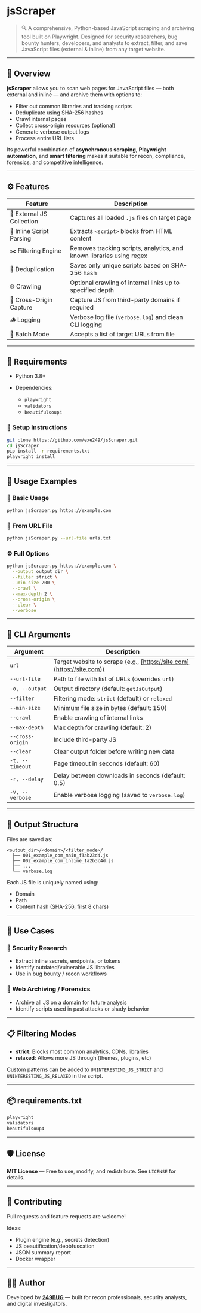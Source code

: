 # jsScraper

> 🔍 A comprehensive, Python-based JavaScript scraping and archiving tool built on Playwright. Designed for security researchers, bug bounty hunters, developers, and analysts to extract, filter, and save JavaScript files (external & inline) from any target website.

---

## 🚀 Overview

**jsScraper** allows you to scan web pages for JavaScript files — both external and inline — and archive them with options to:

* Filter out common libraries and tracking scripts
* Deduplicate using SHA-256 hashes
* Crawl internal pages
* Collect cross-origin resources (optional)
* Generate verbose output logs
* Process entire URL lists

Its powerful combination of **asynchronous scraping**, **Playwright automation**, and **smart filtering** makes it suitable for recon, compliance, forensics, and competitive intelligence.

---

## ⚙️ Features

| Feature                   | Description                                                            |
| ------------------------- | ---------------------------------------------------------------------- |
| 📂 External JS Collection | Captures all loaded `.js` files on target page                         |
| 🧠 Inline Script Parsing  | Extracts `<script>` blocks from HTML content                           |
| ✂️ Filtering Engine       | Removes tracking scripts, analytics, and known libraries using regex   |
| 🔄 Deduplication          | Saves only unique scripts based on SHA-256 hash                        |
| 🌐 Crawling               | Optional crawling of internal links up to specified depth              |
| 🏁 Cross-Origin Capture   | Capture JS from third-party domains if required                        |
| 🪵 Logging                | Verbose log file (`verbose.log`) and clean CLI logging                 |
| 🧪 Batch Mode             | Accepts a list of target URLs from file                                |

---

## 🧰 Requirements

* Python 3.8+
* Dependencies:

  * `playwright`
  * `validators`
  * `beautifulsoup4`

### 🔧 Setup Instructions

```bash
git clone https://github.com/exe249/jsScraper.git
cd jsScraper
pip install -r requirements.txt
playwright install
```

---

## 🧪 Usage Examples

### 📄 Basic Usage

```bash
python jsScraper.py https://example.com
```

### 🔁 From URL File

```bash
python jsScraper.py --url-file urls.txt
```

### ⚙️ Full Options

```bash
python jsScraper.py https://example.com \
  --output output_dir \
  --filter strict \
  --min-size 200 \
  --crawl \
  --max-depth 2 \
  --cross-origin \
  --clear \
  --verbose
```

---

## 🧾 CLI Arguments

| Argument         | Description                                                           |
| ---------------- | --------------------------------------------------------------------- |
| `url`            | Target website to scrape (e.g., [https://site.com](https://site.com)) |
| `--url-file`     | Path to file with list of URLs (overrides `url`)                      |
| `-o, --output`   | Output directory (default: `getJsOutput`)                             |
| `--filter`       | Filtering mode: `strict` (default) or `relaxed`                       |
| `--min-size`     | Minimum file size in bytes (default: 150)                             |
| `--crawl`        | Enable crawling of internal links                                     |
| `--max-depth`    | Max depth for crawling (default: 2)                                   |
| `--cross-origin` | Include third-party JS                                                |
| `--clear`        | Clear output folder before writing new data                           |
| `-t, --timeout`  | Page timeout in seconds (default: 60)                                 |
| `-r, --delay`    | Delay between downloads in seconds (default: 0.5)                     |
| `-v, --verbose`  | Enable verbose logging (saved to `verbose.log`)                       |

---

## 📁 Output Structure

Files are saved as:

```
<output_dir>/<domain>/<filter_mode>/
  ├── 001_example_com_main_f3ab23d4.js
  ├── 002_example_com_inline_1a2b3c4d.js
  ├── ...
  └── verbose.log
```

Each JS file is uniquely named using:

* Domain
* Path
* Content hash (SHA-256, first 8 chars)

---

## 🧠 Use Cases

### 🔐 Security Research

* Extract inline secrets, endpoints, or tokens
* Identify outdated/vulnerable JS libraries
* Use in bug bounty / recon workflows

### 🧾 Web Archiving / Forensics

* Archive all JS on a domain for future analysis
* Identify scripts used in past attacks or shady behavior

---

## 📋 Filtering Modes

* **strict**: Blocks most common analytics, CDNs, libraries
* **relaxed**: Allows more JS through (themes, plugins, etc)

Custom patterns can be added to `UNINTERESTING_JS_STRICT` and `UNINTERESTING_JS_RELAXED` in the script.

---

## 📦 requirements.txt

```txt
playwright
validators
beautifulsoup4
```

---

## 🛡 License

**MIT License** — Free to use, modify, and redistribute. See `LICENSE` for details.

---

## 🤝 Contributing

Pull requests and feature requests are welcome!

Ideas:

* Plugin engine (e.g., secrets detection)
* JS beautification/deobfuscation
* JSON summary report
* Docker wrapper

---

## 👨‍💻 Author

Developed by **[249BUG](https://github.com/exe249)** — built for recon professionals, security analysts, and digital investigators.
